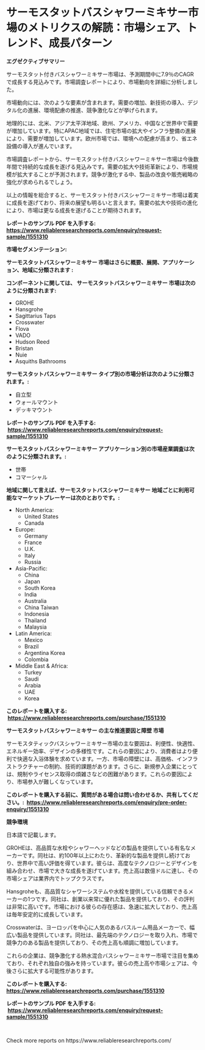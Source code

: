 <p><h1>サーモスタットバスシャワーミキサー市場のメトリクスの解読：市場シェア、トレンド、成長パターン</h1></p><p><strong>エグゼクティブサマリー</strong></p>
<p><p>サーモスタット付きバスシャワーミキサー市場は、予測期間中に7.9％のCAGRで成長する見込みです。市場調査レポートにより、市場動向を詳細に分析しました。</p><p>市場動向には、次のような要素が含まれます。需要の増加、新技術の導入、デジタル化の進展、環境配慮の推進、競争激化などが挙げられます。</p><p>地理的には、北米、アジア太平洋地域、欧州、アメリカ、中国など世界中で需要が増加しています。特にAPAC地域では、住宅市場の拡大やインフラ整備の進展により、需要が増加しています。欧州市場では、環境への配慮が高まり、省エネ設備の導入が進んでいます。</p><p>市場調査レポートから、サーモスタット付きバスシャワーミキサー市場は今後数年間で持続的な成長を遂げる見込みです。需要の拡大や技術革新により、市場規模が拡大することが予測されます。競争が激化する中、製品の改良や販売戦略の強化が求められるでしょう。</p><p>以上の情報を総合すると、サーモスタット付きバスシャワーミキサー市場は着実に成長を遂げており、将来の展望も明るいと言えます。需要の拡大や技術の進化により、市場は更なる成長を遂げることが期待されます。</p></p>
<p><strong>レポートのサンプル PDF を入手する: <a href="https://www.reliableresearchreports.com/enquiry/request-sample/1551310">https://www.reliableresearchreports.com/enquiry/request-sample/1551310</a></strong></p>
<p><strong>市場セグメンテーション:</strong></p>
<p><strong> サーモスタットバスシャワーミキサー 市場はさらに概要、展開、アプリケーション、地域に分類されます :</strong></p>
<p><strong>コンポーネントに関しては、 サーモスタットバスシャワーミキサー 市場は次のように分類されます: &nbsp;</strong></p>
<p><ul><li>GROHE</li><li>Hansgrohe</li><li>Sagittarius Taps</li><li>Crosswater</li><li>Flova</li><li>VADO</li><li>Hudson Reed</li><li>Bristan</li><li>Nuie</li><li>Asquiths Bathrooms</li></ul></p>
<p><strong> サーモスタットバスシャワーミキサー タイプ別の市場分析は次のように分類されます。:</strong></p>
<p><ul><li>自立型</li><li>ウォールマウント</li><li>デッキマウント</li></ul></p>
<p><strong>レポートのサンプル PDF を入手する: &nbsp;<a href="https://www.reliableresearchreports.com/enquiry/request-sample/1551310">https://www.reliableresearchreports.com/enquiry/request-sample/1551310</a></strong></p>
<p><strong> サーモスタットバスシャワーミキサー アプリケーション別の市場産業調査は次のように分類されます。:</strong></p>
<p><ul><li>世帯</li><li>コマーシャル</li></ul></p>
<p><strong>地域に関して言えば、サーモスタットバスシャワーミキサー 地域ごとに利用可能なマーケットプレーヤーは次のとおりです。:</strong></p>
<p><ul>
    <li>
        North America:
        <ul>
            <li>United States</li>
            <li>Canada</li>
        </ul>
    </li>
    <li>
        Europe:
        <ul>
            <li>Germany</li>
            <li>France</li>
            <li>U.K.</li>
            <li>Italy</li>
            <li>Russia</li>
        </ul>
    </li>
    <li>
        Asia-Pacific:
        <ul>
            <li>China</li>
            <li>Japan</li>
            <li>South Korea</li>
            <li>India</li>
            <li>Australia</li>
            <li>China Taiwan</li>
            <li>Indonesia</li>
            <li>Thailand</li>
            <li>Malaysia</li>
        </ul>
    </li>
    <li>
        Latin America:
        <ul>
            <li>Mexico</li>
            <li>Brazil</li>
            <li>Argentina Korea</li>
            <li>Colombia</li>
        </ul>
    </li>
    <li>
        Middle East & Africa:
        <ul>
            <li>Turkey</li>
            <li>Saudi</li>
            <li>Arabia</li>
            <li>UAE</li>
            <li>Korea</li>
        </ul>
    </li>
    </ul></p>
<p><strong>このレポートを購入する: &nbsp;<a href="https://www.reliableresearchreports.com/purchase/1551310">https://www.reliableresearchreports.com/purchase/1551310</a></strong></p>
<p><strong>サーモスタットバスシャワーミキサー の主な推進要因と障壁 市場</strong></p>
<p><p>サーモスタティックバスシャワーミキサー市場の主な要因は、利便性、快適性、エネルギー効率、デザインの多様性です。これらの要因により、消費者はより便利で快適な入浴体験を求めています。一方、市場の障壁には、高価格、インフラストラクチャーの制約、技術的課題があります。さらに、新規参入企業にとっては、規制やライセンス取得の煩雑さなどの困難があります。これらの要因により、市場参入が難しくなっています。</p></p>
<p><strong>このレポートを購入する前に、質問がある場合は問い合わせるか、共有してください。:&nbsp; <a href="https://www.reliableresearchreports.com/enquiry/pre-order-enquiry/1551310">https://www.reliableresearchreports.com/enquiry/pre-order-enquiry/1551310</a></strong></p>
<p><strong>競争環境</strong></p>
<p><p>日本語で記載します。</p><p>GROHEは、高品質な水栓やシャワーヘッドなどの製品を提供している有名なメーカーです。同社は、約100年以上にわたり、革新的な製品を提供し続けており、世界中で高い評価を得ています。彼らは、高度なテクノロジーとデザインを組み合わせ、市場で大きな成長を遂げています。売上高は数億ドルに達し、その市場シェアは業界内でトップクラスです。</p><p>Hansgroheも、高品質なシャワーシステムや水栓を提供している信頼できるメーカーの1つです。同社は、創業以来常に優れた製品を提供しており、その評判は非常に高いです。市場における彼らの存在感は、急速に拡大しており、売上高は毎年安定的に成長しています。</p><p>Crosswaterは、ヨーロッパを中心に人気のあるバスルーム用品メーカーで、幅広い製品を提供しています。同社は、最先端のテクノロジーを取り入れ、市場で競争力のある製品を提供しており、その売上高も順調に増加しています。</p><p>これらの企業は、競争激化する熱水混合バスシャワーミキサー市場で注目を集めており、それぞれ独自の強みを持っています。彼らの売上高や市場シェアは、今後さらに拡大する可能性があります。</p></p>
<p><strong>このレポートを購入する: &nbsp; <a href="https://www.reliableresearchreports.com/purchase/1551310">https://www.reliableresearchreports.com/purchase/1551310</a></strong></p>
<p><strong>レポートのサンプル PDF を入手する: &nbsp;<a href="https://www.reliableresearchreports.com/enquiry/request-sample/1551310">https://www.reliableresearchreports.com/enquiry/request-sample/1551310</a></strong><strong></strong></p>
<p>&nbsp;</p>
<p>Check more reports on https://www.reliableresearchreports.com/</p>